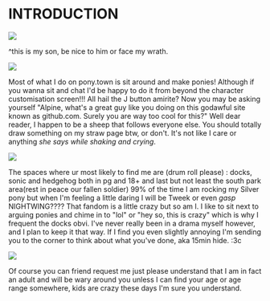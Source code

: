 # INTRODUCTION



![](https://files.catbox.moe/12vcrn.gif)


^this is my son, be nice to him or face my wrath.

![](https://files.catbox.moe/nn2qv2.png)


Most of what I do on pony.town is sit around and make ponies! Although if you wanna sit and chat I'd be happy to do it from beyond the character customisation screen!!! All hail the J button amirite?
Now you may be asking yourself "Alpine, what's a great guy like you doing on this godawful site known as github.com. Surely you are way too cool for this?" Well dear reader, I happen to be a sheep that follows everyone else. You should totally draw something on my straw page btw, or don't. It's not like I care or anything *she says while shaking and crying*.

![](https://files.catbox.moe/nn2qv2.png)

The spaces where ur most likely to find me are (drum roll please) : docks, sonic and hedgehog both in pg and 18+ and last but not least the south park area(rest in peace our fallen soldier)
99% of the time I am rocking my Silver pony but when I'm feeling a little daring I will be Tweek or even *gasp* NIGHTWING???? That fandom is a little crazy but so am I.
I like to sit next to arguing ponies and chime in to "lol" or "hey so, this is crazy" which is why I frequent the docks obvi. I've never really been in a drama myself however, and I plan to keep it that way. If I find you even slightly annoying I'm sending you to the corner to think about what you've done, aka 15min hide. :3c

![](https://files.catbox.moe/nn2qv2.png)

Of course you can friend request me just please understand that I am in fact an adult and will be wary around you unless I can find your age or age range somewhere, kids are crazy these days I'm sure you understand.


